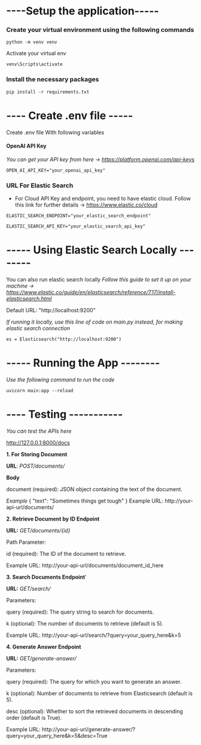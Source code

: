 # ----Setup the application-----

### Create your virtual environment using the following commands

```python -m venv venv```

Activate your virtual env

```venv\Scripts\activate``` 

### Install the necessary packages

```pip install -r requirements.txt```



# ---- Create .env file -----

Create .env file With following variables

#### OpenAI API Key 
*You can get your API key from here -> https://platform.openai.com/api-keys*

```OPEN_AI_API_KEY="your_openai_api_key"```

### URL For Elastic Search
* For Cloud API Key and endpoint, you need to have elastic cloud. Follow this link for further details -> https://www.elastic.co/cloud

```ELASTIC_SEARCH_ENDPOINT="your_elastic_search_endpoint"```

```ELASTIC_SEARCH_API_KEY="your_elastic_search_api_key"```



# ----- Using Elastic Search Locally --------

You can also run elastic search locally
*Follow this guide to set it up on your machine ->  https://www.elastic.co/guide/en/elasticsearch/reference/7.17/install-elasticsearch.html*

 Default URL: "http://localhost:9200"

*If running it locally, use this line of code on main.py instead, for making elastic search connection*

```es = Elasticsearch("http://localhost:9200")```

# ----- Running the App --------

*Use the following command to run the code*

```uvicorn main:app --reload``` 

# ---- Testing -----------

*You can test the APIs here*

http://127.0.0.1:8000/docs

**1. For Storing Document**

  **URL**: *POST/documents/*
  
  __Body__
  
  document (required): JSON object containing the text of the document.
  
  *Example*
  {
    "text": "Sometimes things get tough"
  }
  Example URL: http://your-api-url/documents/

**2. Retrieve Document by ID Endpoint**

  **URL:** *GET/documents/{id}*
  
  Path Parameter:
  
   id (required): The ID of the document to retrieve.
   
   Example URL: http://your-api-url/documents/document_id_here

**3. Search Documents Endpoint**'

  **URL:** *GET/search/*
  
  Parameters:
  
   query (required): The query string to search for documents.
   
   k (optional): The number of documents to retrieve (default is 5).
   
   Example URL: http://your-api-url/search/?query=your_query_here&k=5



**4. Generate Answer Endpoint**

  __URL:__ *GET/generate-answer/*
  
  Parameters:
  
  query (required): The query for which you want to generate an answer.
  
  k (optional): Number of documents to retrieve from Elasticsearch (default is 5).
  
  desc (optional): Whether to sort the retrieved documents in descending order (default is True).
  
  Example URL: http://your-api-url/generate-answer/?query=your_query_here&k=5&desc=True






